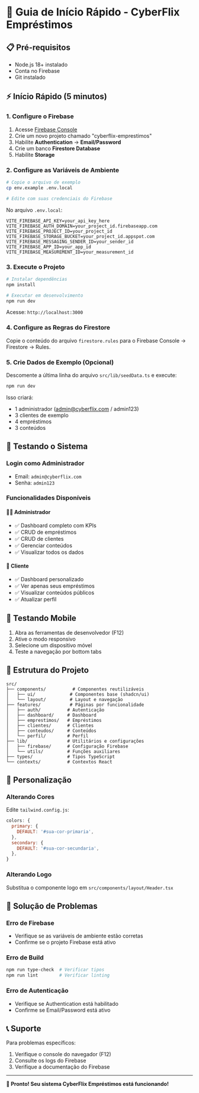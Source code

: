 # 🚀 Guia de Início Rápido - CyberFlix Empréstimos

## 📋 Pré-requisitos

- Node.js 18+ instalado
- Conta no Firebase
- Git instalado

## ⚡ Início Rápido (5 minutos)

### 1. Configure o Firebase

1. Acesse [Firebase Console](https://console.firebase.google.com)
2. Crie um novo projeto chamado "cyberflix-emprestimos"
3. Habilite **Authentication** → **Email/Password**
4. Crie um banco **Firestore Database**
5. Habilite **Storage**

### 2. Configure as Variáveis de Ambiente

```bash
# Copie o arquivo de exemplo
cp env.example .env.local

# Edite com suas credenciais do Firebase
```

No arquivo `.env.local`:
```env
VITE_FIREBASE_API_KEY=your_api_key_here
VITE_FIREBASE_AUTH_DOMAIN=your_project_id.firebaseapp.com
VITE_FIREBASE_PROJECT_ID=your_project_id
VITE_FIREBASE_STORAGE_BUCKET=your_project_id.appspot.com
VITE_FIREBASE_MESSAGING_SENDER_ID=your_sender_id
VITE_FIREBASE_APP_ID=your_app_id
VITE_FIREBASE_MEASUREMENT_ID=your_measurement_id
```

### 3. Execute o Projeto

```bash
# Instalar dependências
npm install

# Executar em desenvolvimento
npm run dev
```

Acesse: `http://localhost:3000`

### 4. Configure as Regras do Firestore

Copie o conteúdo do arquivo `firestore.rules` para o Firebase Console → Firestore → Rules.

### 5. Crie Dados de Exemplo (Opcional)

Descomente a última linha do arquivo `src/lib/seedData.ts` e execute:

```bash
npm run dev
```

Isso criará:
- 1 administrador (admin@cyberflix.com / admin123)
- 3 clientes de exemplo
- 4 empréstimos
- 3 conteúdos

## 🎯 Testando o Sistema

### Login como Administrador
- Email: `admin@cyberflix.com`
- Senha: `admin123`

### Funcionalidades Disponíveis

#### 👨‍💼 Administrador
- ✅ Dashboard completo com KPIs
- ✅ CRUD de empréstimos
- ✅ CRUD de clientes
- ✅ Gerenciar conteúdos
- ✅ Visualizar todos os dados

#### 👤 Cliente
- ✅ Dashboard personalizado
- ✅ Ver apenas seus empréstimos
- ✅ Visualizar conteúdos públicos
- ✅ Atualizar perfil

## 📱 Testando Mobile

1. Abra as ferramentas de desenvolvedor (F12)
2. Ative o modo responsivo
3. Selecione um dispositivo móvel
4. Teste a navegação por bottom tabs

## 🔧 Estrutura do Projeto

```
src/
├── components/          # Componentes reutilizáveis
│   ├── ui/             # Componentes base (shadcn/ui)
│   └── layout/         # Layout e navegação
├── features/           # Páginas por funcionalidade
│   ├── auth/          # Autenticação
│   ├── dashboard/     # Dashboard
│   ├── emprestimos/   # Empréstimos
│   ├── clientes/      # Clientes
│   ├── conteudos/     # Conteúdos
│   └── perfil/        # Perfil
├── lib/               # Utilitários e configurações
│   ├── firebase/      # Configuração Firebase
│   └── utils/         # Funções auxiliares
├── types/             # Tipos TypeScript
└── contexts/          # Contextos React
```

## 🎨 Personalização

### Alterando Cores
Edite `tailwind.config.js`:
```javascript
colors: {
  primary: {
    DEFAULT: '#sua-cor-primaria',
  },
  secondary: {
    DEFAULT: '#sua-cor-secundaria',
  },
}
```

### Alterando Logo
Substitua o componente logo em `src/components/layout/Header.tsx`

## 🐛 Solução de Problemas

### Erro de Firebase
- Verifique se as variáveis de ambiente estão corretas
- Confirme se o projeto Firebase está ativo

### Erro de Build
```bash
npm run type-check  # Verificar tipos
npm run lint        # Verificar linting
```

### Erro de Autenticação
- Verifique se Authentication está habilitado
- Confirme se Email/Password está ativo

## 📞 Suporte

Para problemas específicos:
1. Verifique o console do navegador (F12)
2. Consulte os logs do Firebase
3. Verifique a documentação do Firebase

---

**🎉 Pronto! Seu sistema CyberFlix Empréstimos está funcionando!**
